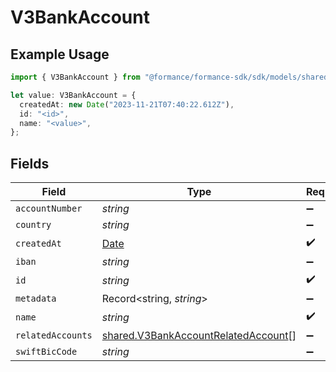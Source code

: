 # V3BankAccount

## Example Usage

```typescript
import { V3BankAccount } from "@formance/formance-sdk/sdk/models/shared";

let value: V3BankAccount = {
  createdAt: new Date("2023-11-21T07:40:22.612Z"),
  id: "<id>",
  name: "<value>",
};
```

## Fields

| Field                                                                                             | Type                                                                                              | Required                                                                                          | Description                                                                                       |
| ------------------------------------------------------------------------------------------------- | ------------------------------------------------------------------------------------------------- | ------------------------------------------------------------------------------------------------- | ------------------------------------------------------------------------------------------------- |
| `accountNumber`                                                                                   | *string*                                                                                          | :heavy_minus_sign:                                                                                | N/A                                                                                               |
| `country`                                                                                         | *string*                                                                                          | :heavy_minus_sign:                                                                                | N/A                                                                                               |
| `createdAt`                                                                                       | [Date](https://developer.mozilla.org/en-US/docs/Web/JavaScript/Reference/Global_Objects/Date)     | :heavy_check_mark:                                                                                | N/A                                                                                               |
| `iban`                                                                                            | *string*                                                                                          | :heavy_minus_sign:                                                                                | N/A                                                                                               |
| `id`                                                                                              | *string*                                                                                          | :heavy_check_mark:                                                                                | N/A                                                                                               |
| `metadata`                                                                                        | Record<string, *string*>                                                                          | :heavy_minus_sign:                                                                                | N/A                                                                                               |
| `name`                                                                                            | *string*                                                                                          | :heavy_check_mark:                                                                                | N/A                                                                                               |
| `relatedAccounts`                                                                                 | [shared.V3BankAccountRelatedAccount](../../../sdk/models/shared/v3bankaccountrelatedaccount.md)[] | :heavy_minus_sign:                                                                                | N/A                                                                                               |
| `swiftBicCode`                                                                                    | *string*                                                                                          | :heavy_minus_sign:                                                                                | N/A                                                                                               |